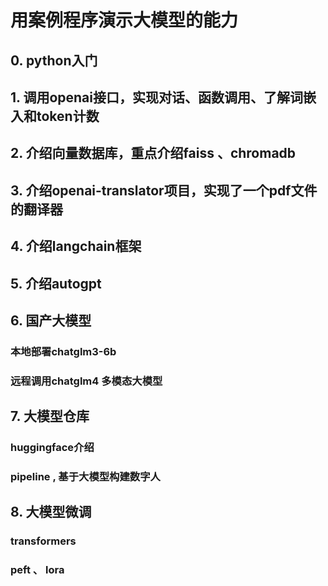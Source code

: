 # 用案例程序演示大模型的能力

## 0. python入门

## 1. 调用openai接口，实现对话、函数调用、了解词嵌入和token计数

## 2. 介绍向量数据库，重点介绍faiss 、chromadb

## 3. 介绍openai-translator项目，实现了一个pdf文件的翻译器

## 4. 介绍langchain框架

## 5. 介绍autogpt

## 6. 国产大模型

### 本地部署chatglm3-6b 

### 远程调用chatglm4 多模态大模型

## 7. 大模型仓库

### huggingface介绍

### pipeline , 基于大模型构建数字人

## 8. 大模型微调

### transformers

### peft 、 lora
